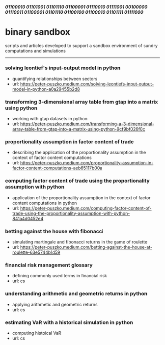 ##### 01100010 01101001 01101110 01100001 01110010 01111001 00100000 01110011 01100001 01101110 01100100 01100010 01101111 01111000

# binary sandbox
scripts and articles developed to support a sandbox environment of sundry computations and simulations 
*** 

### solving leontief's input-output model in python
- quantifying relationships between sectors
- url: <https://peter-puszko.medium.com/solving-leontiefs-input-output-model-in-python-a0a29455b2d8>

### transforming 3-dimensional array table from gtap into a matrix using python
- working with gtap datasets in python
- url: <https://peter-puszko.medium.com/transforming-a-3-dimensional-array-table-from-gtap-into-a-matrix-using-python-9cf9bf026f0c>

### proportionality assumption in factor content of trade
- describing the application of the proportionality assumption in the context of factor content computations
- url: <https://peter-puszko.medium.com/proportionality-assumption-in-factor-content-computations-aeb65117b00a>

### computing factor content of trade using the proportionality assumption with python
- application of the proportionality assumption in the context of factor content computations in python
- url: <https://peter-puszko.medium.com/computing-factor-content-of-trade-using-the-proportionality-assumption-with-python-841a4d0452e4>

### betting against the house with fibonacci
- simulating martingale and fibonacci returns in the game of roulette
- url: <https://peter-puszko.medium.com/betting-against-the-house-at-roulette-63e5744b1d59>

### financial risk management glossary
- defining commonly used terms in financial risk
- url: cs

### understanding arithmetic and geometric returns in python
- applying arithmetic and geometric returns
- url: cs

### estimating VaR with a historical simulation in python
- computing histoical VaR
- url: cs

